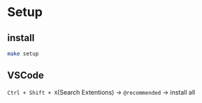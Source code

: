 # Setup

## install

```bash
make setup
```


## VSCode

`Ctrl + Shift + X`(Search Extentions)  ->  `@recommended` -> install all
